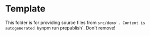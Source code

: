 # Template

This folder is for providing source files from `src/demo'.
Content is autogenerated by`npm run prepublish\`. Don't remove!
